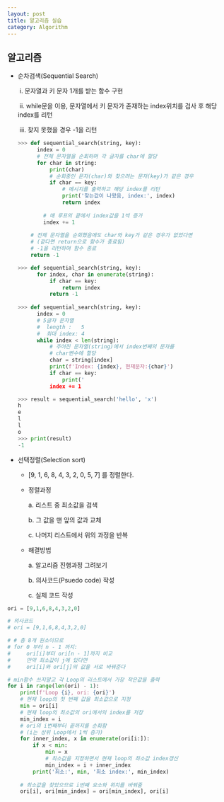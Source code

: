```yaml
---
layout: post
title: 알고리즘 실습
category: Algorithm
---
```




## 알고리즘

- 순차검색(Sequential Search)

  ​	i. 문자열과 키 문자 1개를 받는 함수 구현

  ​       ii. while문을 이용, 문자열에서 키 문자가 존재하는 index위치를 검사 후 해당 index를 리턴

  ​      iii. 찾지 못했을 경우 -1을 리턴

  ```python
  >>> def sequential_search(string, key):
      	index = 0
      	# 전체 문자열을 순회하며 각 글자를 char에 할당
      	for char in string:
          	print(char)
          	# 순회중인 문자(char)와 찾으려는 문자(key)가 같은 경우
          	if char == key:
              	# 메시지를 출력하고 해당 index를 리턴
              	print('찾는값이 나왔음, index:', index)
              	return index
          
          # 매 루프의 끝에서 index값을 1씩 증가
          index += 1
          
      # 전체 문자열을 순회했음에도 char와 key가 같은 경우가 없었다면
      # (같다면 return으로 함수가 종료됨)
      # -1을 리턴하며 함수 종료
      return -1
  
  >>> def sequential_search(string, key):
      	for index, char in enumerate(string):
          	if char == key:
              	return index
          	return -1
          
  >>> def sequential_search(string, key):
      	index = 0
      	# 5글자 문자열
      	#  length :   5
      	#  최대 index: 4
      	while index < len(string):
          	# 주어진 문자열(string)에서 index번째의 문자를
          	# char변수에 할당
          	char = string[index]
          	print(f'Index: {index}, 현재문자:{char}')
          	if char == key:
              	print('
          	index += 1
  
  >>> result = sequential_search('hello', 'x')
  h
  e
  l
  l
  o
  >>> print(result)
  -1
  ```

  



- 선택정렬(Selection sort)

  - [9, 1, 6, 8, 4, 3, 2, 0, 5, 7] 를 정렬한다.

  - 정렬과정

    a. 리스트 중 최소값을 검색

    b. 그 값을 맨 앞의 값과 교체

    c. 나머지 리스트에서 위의 과정을 반복

  - 해결방법

    a. 알고리즘 진행과정 그려보기

    b. 의사코드(Psuedo code) 작성

    c. 실제 코드 작성

```python
ori = [9,1,6,8,4,3,2,0]

# 의사코드
# ori = [9,1,6,8,4,3,2,0]

# # 총 8개 원소이므로
# for 0 부터 n - 1 까지:
#     ori[i]부터 ori[n - 1]까지 비교
#     만약 최소값이 j에 있다면
#     ori[i]와 ori[j]의 값을 서로 바꿔준다

# min함수 쓰지말고 각 Loop의 리스트에서 가장 작은값을 출력
for i in range(len(ori) - 1):
    print(f'Loop {i}, ori: {ori}')
    # 현재 loop의 첫 번째 값을 최소값으로 지정
    min = ori[i]
    # 현재 loop의 최소값의 ori에서의 index를 저장
    min_index = i
    # ori의 i번째부터 끝까지를 순회함
    # (i는 상위 Loop에서 1씩 증가)
    for inner_index, x in enumerate(ori[i:]):
        if x < min:
            min = x
            # 최소값을 지정하면서 현재 loop의 최소값 index갱신
            min_index = i + inner_index
        print('최소:', min, '최소 index:', min_index)
        
    # 최소값을 찾았으므로 i번째 요소와 위치를 바꿔줌
    ori[i], ori[min_index] = ori[min_index], ori[i]
```
